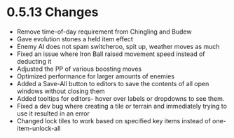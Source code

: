 # 0.5.13 Changes #

* Remove time-of-day requirement from Chingling and Budew
* Gave evolution stones a held item effect
* Enemy AI does not spam switcheroo, spit up, weather moves as much
* Fixed an issue where Iron Ball raised movement speed instead of deducting it
* Adjusted the PP of various boosting moves
* Optimized performance for larger amounts of enemies
* Added a Save-All button to editors to save the contents of all open windows without closing them
* Added tooltips for editors- hover over labels or dropdowns to see them.
* Fixed a dev bug where creating a tile or terrain and immediately trying to use it resulted in an error
* Changed lock tiles to work based on specified key items instead of one-item-unlock-all